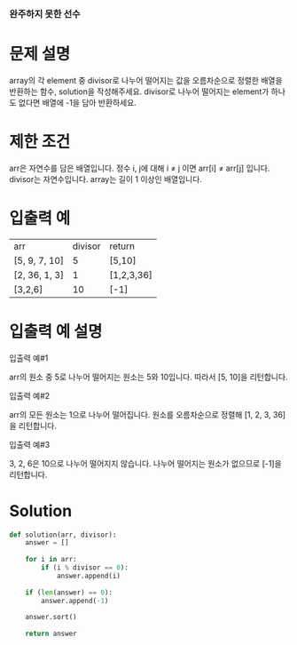 
### 완주하지 못한 선수

# 문제 설명
array의 각 element 중 divisor로 나누어 떨어지는 값을 오름차순으로 정렬한 배열을 반환하는 함수, solution을 작성해주세요.
divisor로 나누어 떨어지는 element가 하나도 없다면 배열에 -1을 담아 반환하세요.

# 제한 조건
arr은 자연수를 담은 배열입니다.
정수 i, j에 대해 i ≠ j 이면 arr[i] ≠ arr[j] 입니다.
divisor는 자연수입니다.
array는 길이 1 이상인 배열입니다.

# 입출력 예
<table>
  <tr>
    <td>
      arr
    </td>
    <td>
    divisor
    </td>
    <td>
      return
    </td>
    </tr>
    <tr>
    <td>[5, 9, 7, 10]	
      </td>
      <td>5
      </td>
      <td>[5,10]
      </td>
  </tr>
  <tr>
    <td>[2, 36, 1, 3]	
    </td>
    <td>1
    </td>
    <td>[1,2,3,36]
    </td>
  </tr>
  <tr>
    <td>[3,2,6]
    </td>
    <td>10
    </td>
    <td>[-1]
    </td>
  </tr>
  </table>
  
# 입출력 예 설명
입출력 예#1

arr의 원소 중 5로 나누어 떨어지는 원소는 5와 10입니다. 따라서 [5, 10]을 리턴합니다.

입출력 예#2

arr의 모든 원소는 1으로 나누어 떨어집니다. 원소를 오름차순으로 정렬해 [1, 2, 3, 36]을 리턴합니다.

입출력 예#3

3, 2, 6은 10으로 나누어 떨어지지 않습니다. 나누어 떨어지는 원소가 없으므로 [-1]을 리턴합니다.

# Solution
```python
def solution(arr, divisor):
    answer = []
    
    for i in arr:
        if (i % divisor == 0):
            answer.append(i)
            
    if (len(answer) == 0):
        answer.append(-1)
        
    answer.sort()
    
    return answer
```
